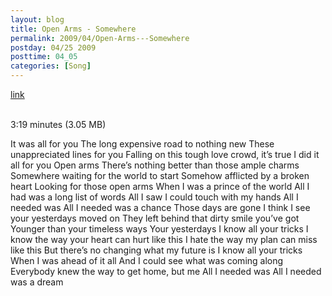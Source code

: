 ```yaml
---
layout: blog
title: Open Arms - Somewhere
permalink: 2009/04/Open-Arms---Somewhere
postday: 04/25 2009
posttime: 04_05
categories: [Song]
---
```


<a href="http://kristeraxel.com/media/vault/this.mp3">link</a>

<br />3:19 minutes (3.05 MB)<p>It was all for you
The long expensive road to nothing new
These unappreciated lines for you
Falling on this tough love crowd, it’s true
I did it all for you
Open arms
There’s nothing better than those ample charms
Somewhere waiting for the world to start
Somehow afflicted by a broken heart
Looking for those open arms
When I was a prince of the world
All I had was a long list of words
All I saw I could touch with my hands
All I needed was
All I needed was a chance
Those days are gone
I think I see your yesterdays moved on
They left behind that dirty smile you’ve got
Younger than your timeless ways
Your yesterdays
I know all your tricks
I know the way your heart can hurt like this
I hate the way my plan can miss like this
But there’s no changing what my future is
I know all your tricks
When I was ahead of it all
And I could see what was coming along
Everybody knew the way to get home, but me
All I needed was
All I needed was a dream</p>
